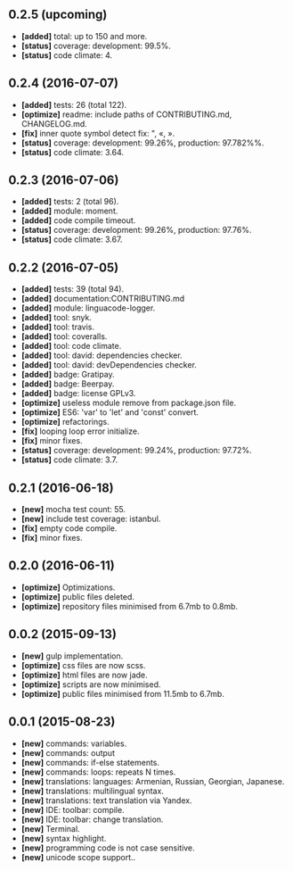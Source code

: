 ## 0.2.5 (upcoming)

  - **[added]** total: up to 150 and more.
  - **[status]** coverage: development: 99.5%.
  - **[status]** code climate: 4.

## 0.2.4 (2016-07-07)

  - **[added]** tests: 26 (total 122).
  - **[optimize]** readme: include paths of CONTRIBUTING.md, CHANGELOG.md.
  - **[fix]** inner quote symbol detect fix: ", «, ».
  - **[status]** coverage: development: 99.26%, production: 97.782%%.
  - **[status]** code climate: 3.64.

## 0.2.3 (2016-07-06)

  - **[added]** tests: 2 (total 96).
  - **[added]** module: moment.
  - **[added]** code compile timeout.
  - **[status]** coverage: development: 99.26%, production: 97.76%.
  - **[status]** code climate: 3.67.

## 0.2.2 (2016-07-05)

  - **[added]** tests: 39 (total 94).
  - **[added]** documentation:CONTRIBUTING.md
  - **[added]** module: linguacode-logger.
  - **[added]** tool: snyk.
  - **[added]** tool: travis.
  - **[added]** tool: coveralls.
  - **[added]** tool: code climate.
  - **[added]** tool: david: dependencies checker.
  - **[added]** tool: david: devDependencies checker.
  - **[added]** badge: Gratipay.
  - **[added]** badge: Beerpay.
  - **[added]** badge: license GPLv3.
  - **[optimize]** useless module remove from package.json file.
  - **[optimize]** ES6: 'var' to 'let' and 'const' convert.
  - **[optimize]** refactorings.
  - **[fix]** looping loop error initialize.
  - **[fix]** minor fixes.
  - **[status]** coverage: development: 99.24%, production: 97.72%.
  - **[status]** code climate: 3.7.

## 0.2.1 (2016-06-18)

  - **[new]** mocha test count: 55.
  - **[new]** include test coverage: istanbul.
  - **[fix]** empty code compile.
  - **[fix]** minor fixes.

## 0.2.0 (2016-06-11)

  - **[optimize]** Optimizations.
  - **[optimize]** public files deleted.
  - **[optimize]** repository files minimised from 6.7mb to 0.8mb.

## 0.0.2 (2015-09-13)

  - **[new]** gulp implementation.
  - **[optimize]** css files are now scss.
  - **[optimize]** html files are now jade.
  - **[optimize]** scripts are now minimised.
  - **[optimize]** public files minimised from 11.5mb to 6.7mb.

## 0.0.1 (2015-08-23)

  - **[new]** commands: variables.
  - **[new]** commands: output
  - **[new]** commands: if-else statements.
  - **[new]** commands: loops: repeats N times.
  - **[new]** translations: languages: Armenian, Russian, Georgian, Japanese.
  - **[new]** translations: multilingual syntax.
  - **[new]** translations: text translation via Yandex.
  - **[new]** IDE: toolbar: compile.
  - **[new]** IDE: toolbar: change translation.
  - **[new]** Terminal.
  - **[new]** syntax highlight.
  - **[new]** programming code is not case sensitive.
  - **[new]** unicode scope support..
